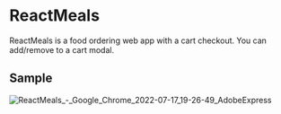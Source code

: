 # ReactMeals
ReactMeals is a food ordering web app with a cart checkout. You can add/remove to a cart modal. 

## Sample
![ReactMeals_-_Google_Chrome_2022-07-17_19-26-49_AdobeExpress](https://user-images.githubusercontent.com/104483060/179429136-f2b50dcf-f96c-459a-90b5-cd4216c074a9.gif)


